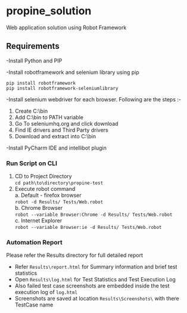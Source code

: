 # propine_solution
Web application solution using Robot Framework


## Requirements  
-Install Python and PIP

-Install robotframework and selenium library using pip

`pip install robotframework`  
`pip install robotframework-seleniumlibrary`  

-Install selenium webdriver for each browser. Following are the steps :-  
  1. Create C:\bin  
  2. Add C:\bin to PATH variable  
  3. Go To seleniumhq.org and click download  
  4. Find IE drivers and Third Party drivers  
  5. Download and extract into C:\bin
  
-Install PyCharm IDE and intellibot plugin

### Run Script on CLI

1. CD to Project Directory  
`cd path\to\directory\propine-test`  
2. Execute robot command  
  a. Default - firefox browser  
  `robot -d Results/ Tests/Web.robot`  
  b. Chrome Browser  
  `robot --variable Browser:Chrome -d Results/ Tests/Web.robot`  
  c. Internet Explorer  
  `robot --variable Browser:ie -d Results/ Tests/Web.robot`  

### Automation Report  

Please refer the Results directory for full detailed report  

- Refer `Results\report.html` for Summary information and brief test statistics  
- Open `Results\log.html` for Test Statistics and Test Execution Log  
- Also failed test case screenshots are embedded inside the test execution log of `log.html`  
- Screenshots are saved at location `Results\Screenshots\` with there TestCase name
